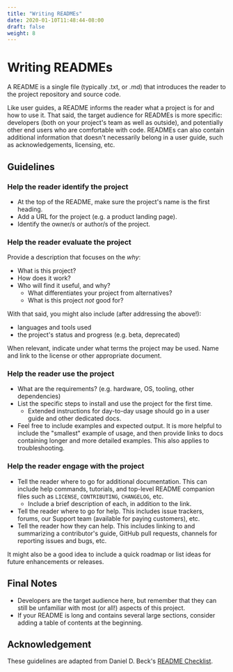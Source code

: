 ```yaml
---
title: "Writing READMEs"
date: 2020-01-10T11:48:44-08:00
draft: false
weight: 8
---
```


# Writing READMEs

A README is a single file (typically .txt, or .md) that introduces the reader to the project repository and source code.

Like user guides, a README informs the reader what a project is for and how to use it. That said, the target audience for READMEs is more specific: developers (both on your project's team as well as outside), and potentially other end users who are comfortable with code. READMEs can also contain additional information that doesn't necessarily belong in a user guide, such as acknowledgements, licensing, etc.

## Guidelines

### Help the reader identify the project

- At the top of the README, make sure the project's name is the first heading.
- Add a URL for the project (e.g. a product landing page).
- Identify the owner/s or author/s of the project.

### Help the reader evaluate the project

Provide a description that focuses on the *why*:

- What is this project?
- How does it work?
- Who will find it useful, and why? 
    - What differentiates your project from alternatives?
    - What is this project *not* good for?

With that said, you might also include (after addressing the above!):

- languages and tools used
- the project's status and progress (e.g. beta, deprecated)

When relevant, indicate under what terms the project may be used. Name and link to the license or other appropriate document.

### Help the reader use the project

- What are the requirements? (e.g. hardware, OS, tooling, other dependencies)
- List the specific steps to install and use the project for the first time.
    - Extended instructions for day-to-day usage should go in a user guide and other dedicated docs.
- Feel free to include examples and expected output. It is more helpful to include the "smallest" example of usage, and then provide links to docs containing longer and more detailed examples. This also applies to troubleshooting.

### Help the reader engage with the project

- Tell the reader where to go for additional documentation. This can include help commands, tutorials, and top-level README companion files such as `LICENSE`, `CONTRIBUTING`, `CHANGELOG`, etc.
    - Include a brief description of each, in addition to the link.
- Tell the reader where to go for help. This includes issue trackers, forums, our Support team (available for paying customers), etc.
- Tell the reader how they can help. This includes linking to and summarizing a contributor's guide, GitHub pull requests, channels for reporting issues and bugs, etc.

It might also be a good idea to include a quick roadmap or list ideas for future enhancements or releases.

## Final Notes

- Developers are the target audience here, but remember that they can still be unfamiliar with most (or all!) aspects of this project. 
- If your README is long and contains several large sections, consider adding a table of contents at the beginning.

## Acknowledgement

These guidelines are adapted from Daniel D. Beck's [README Checklist](https://github.com/ddbeck/readme-checklist/blob/master/checklist.md).
